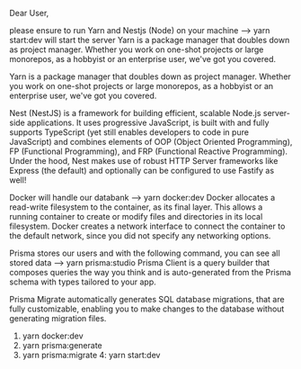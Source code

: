 Dear User,

please ensure to run Yarn and Nestjs (Node) on your machine
  --> yarn start:dev will start the server
  Yarn is a package manager that doubles down as project manager. Whether you work on one-shot
  projects or large monorepos, as a hobbyist or an enterprise user, we've got you covered.

  Yarn is a package manager that doubles down as project manager. Whether you work on one-shot
  projects or large monorepos, as a hobbyist or an enterprise user, we've got you covered.

  Nest (NestJS) is a framework for building efficient, scalable Node.js server-side applications.
  It uses progressive JavaScript, is built with and fully supports TypeScript (yet still enables
  developers to code in pure JavaScript) and combines elements of OOP (Object Oriented Programming),
  FP (Functional Programming), and FRP (Functional Reactive Programming).
  Under the hood, Nest makes use of robust HTTP Server frameworks like Express (the default) and
  optionally can be configured to use Fastify as well!

Docker will handle our databank
  --> yarn docker:dev
  Docker allocates a read-write filesystem to the container, as its final layer. This allows a
  running container to create or modify files and directories in its local filesystem. Docker creates
  a network interface to connect the container to the default network, since you did not specify any
  networking options.

Prisma stores our users and with the following command, you can see all stored data
  --> yarn prisma:studio
  Prisma Client is a query builder that composes queries the way you think and is  auto-generated
  from the Prisma schema with types tailored to your app.

  Prisma Migrate automatically generates SQL database migrations, that are fully customizable, enabling
  you to make changes to the database without generating migration files.

1. yarn docker:dev
2. yarn prisma:generate
3. yarn prisma:migrate
4: yarn start:dev
